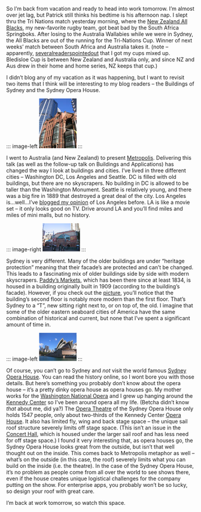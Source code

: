 So I’m back from vacation and ready to head into work tomorrow. I’m
almost over jet lag, but Patrick still thinks his bedtime is his
afternoon nap. I slept thru the Tri Nations match yesterday morning,
where the [New Zealand All Blacks](http://www.allblacks.com/), my
new-favorite rugby team, got beat bad by the South Africa Springboks.
After losing to the Australia Wallabies while we were in Sydney, the All
Blacks are out of the running for the Tri-Nations Cup. Winner of next
weeks’ match between South Africa and Australia takes it. (note –
apparently,
[several](http://blogs.msdn.com/devhawk/archive/2004/08/16/214983.aspx#214997)[readers](http://blogs.msdn.com/devhawk/archive/2004/08/16/214983.aspx#215038)[pointed](http://blogs.msdn.com/devhawk/archive/2004/08/16/214983.aspx#215041)[out](http://blogs.msdn.com/devhawk/archive/2004/08/16/214983.aspx#215062)
that I got my cups mixed up. Bledisloe Cup is between New Zealand and
Australia only, and since NZ and Aus drew in their home and home series,
NZ keeps that cup.)

I didn’t blog any of my vacation as it was happening, but I want to
revisit two items that I think will be interesting to my blog readers –
the Buildings of Sydney and the Sydney Opera House.

::: image-left
[![](https://raw.githubusercontent.com/devhawk/devhawk.github.io/master/images/blog/20040815-2340-back-in-all-blacks/TouringSydneySatMorning-30-small.jpg)](https://raw.githubusercontent.com/devhawk/devhawk.github.io/master/images/blog/20040815-2340-back-in-all-blacks/TouringSydneySatMorning-30.jpg)
::: 

I went to Australia (and New Zealand) to present
[Metropolis](http://msdn.microsoft.com/architecture/journal/default.aspx?pull=/library/en-us/dnmaj/html/aj2metrop.asp).
Delivering this talk (as well as the follow-up talk on Buildings and
Applications) has changed the way I look at buildings and cities. I’ve
lived in three different cities – Washington DC, Los Angeles and
Seattle. DC is filled with old buildings, but there are no skyscrapers.
No building in DC is allowed to be taller than the Washington Monument.
Seattle is relatively young, and there was a big fire in 1889 that
destroyed a great deal of the city. Los Angeles is…well…I’ve [blogged my
opinion](http://devhawk.net/2003/06/15/i-disagree-with-randy-newman/)
of Los Angeles before. LA is like a movie set – it only looks good on
TV. Drive around LA and you’ll find miles and miles of mini malls, but
no history.

::: image-right
[![](https://raw.githubusercontent.com/devhawk/devhawk.github.io/master/images/blog/20040815-2340-back-in-all-blacks/TouringSydneyThurs-1-small.jpg)](https://raw.githubusercontent.com/devhawk/devhawk.github.io/master/images/blog/20040815-2340-back-in-all-blacks/TouringSydneyThurs-1.jpg)
:::

Sydney is very different. Many of the older buildings are under “heritage
protection” meaning that their facade’s are protected and can’t be
changed. This leads to a fascinating mix of older buildings side by side
with modern skyscrapers. [Paddy’s
Markets](http://www.paddysmarkets.com.au/paddys/index.htm), which has
been there since at least 1834, is housed in a building originally built
in 1909 (according to the building’s facade). However, if you check out the
[picture](https://raw.githubusercontent.com/devhawk/devhawk.github.io/master/images/blog/20040815-2340-back-in-all-blacks/TouringSydneyThurs-1.jpg),
you’ll notice that the building’s second floor is notably more modern
than the first floor. That’s Sydney to a “T”, new sitting right next to,
or on top of, the old. I imagine that some of the older eastern seaboard
cities of America have the same combination of historical and current,
but none that I’ve spent a significant amount of time in.

::: image-left
[![](https://raw.githubusercontent.com/devhawk/devhawk.github.io/master/images/blog/20040815-2340-back-in-all-blacks/TouringSydneyMonday-58-small.jpg)](https://raw.githubusercontent.com/devhawk/devhawk.github.io/master/images/blog/20040815-2340-back-in-all-blacks/TouringSydneyMonday-58.jpg)
:::

Of course, you can’t go to Sydney and *not* visit the world famous [Sydney
Opera House](http://www.sydneyoperahouse.com/). You can read the history
online, so I wont bore you with those details. But here’s something you
probably don’t know about the opera house – it’s a pretty dinky opera
house as opera houses go. My mother works for the [Washington National
Opera](http://www.dc-opera.org/) and I grew up hanging around the
[Kennedy Center](http://www.kennedy-center.org/) so I’ve been around
opera all my life. (Betcha didn’t know *that* about me, did ya?) The
[Opera
Theatre](http://www.sydneyoperahouse.com/sections/about_the_house/venues/#opera)
of the Sydney Opera House only holds 1547 people, only about two-thirds
of the Kennedy Center [Opera
House](http://www.kennedy-center.org/about/virtual_tour/opera.html). It
also has limited fly, wing and back stage space – the unique sail roof
structure severely limits off stage space. (This isn’t an issue in the
[Concert Hall](http://www.sydneyoperahouse.com/sections/about_the_house/venues/#concert),
which is housed under the larger sail roof and has less need for off
stage space.) I found it very interesting that, as opera houses go, the
Sydney Opera House looks great from the outside, but isn’t that well
thought out on the inside. This comes back to Metropolis metaphor as
well – what’s on the outside (in this case, the roof) severely limits
what you can build on the inside (i.e. the theatre). In the case of the
Sydney Opera House, it’s no problem as people come from all over the
world to see shows there, even if the house creates unique logistical
challenges for the company putting on the show. For enterprise apps, you
probably won’t be so lucky, so design your roof with great care.

I’m back at work tomorrow, so watch this space.
